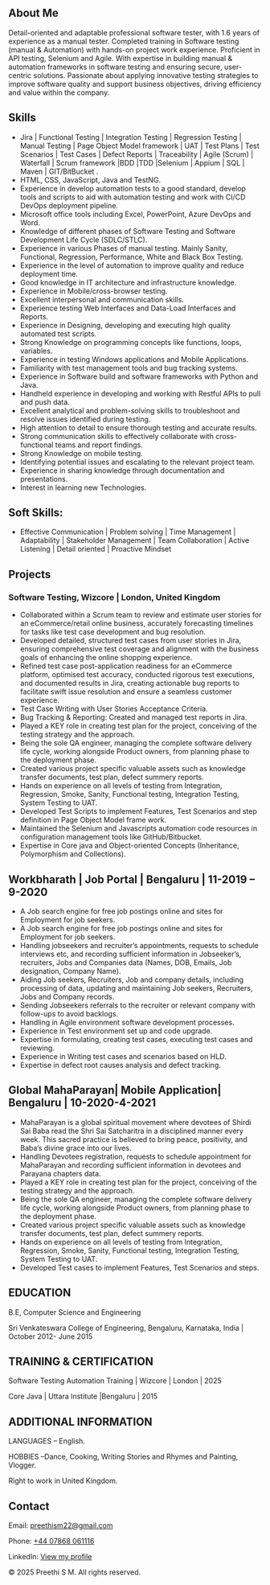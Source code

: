 
<html lang="en">
  <body>
  <section>
    <h2>About Me</h2>
    <p>Detail-oriented and adaptable professional software tester, with 1.6 years of experience as a manual tester. Completed training in Software testing (manual & Automation) with hands-on project work experience. Proficient in API testing, Selenium and Agile. With expertise in building manual & automation frameworks in software testing and ensuring secure, user-centric solutions. Passionate about applying innovative testing strategies to improve software quality and support business objectives, driving efficiency and value within the company.</p>
  </section>

  <section>
    <h2>Skills</h2>
    <ul>
      <li>Jira | Functional Testing | Integration Testing | Regression Testing | Manual Testing | Page Object Model framework | UAT | Test Plans | Test Scenarios | Test Cases | Defect Reports | Traceability | Agile (Scrum) | Waterfall | Scrum framework |BDD |TDD |Selenium | Appium | SQL | Maven | GIT/BitBucket .</li>
 <li>	HTML, CSS, JavaScript, Java and TestNG.</li>
 <li>	Experience in develop automation tests to a good standard, develop tools and scripts to aid with automation testing and work with CI/CD DevOps deployment pipeline.</li>
 <li>	Microsoft office tools including Excel, PowerPoint, Azure DevOps and Word.</li>
 <li>	Knowledge of different phases of Software Testing and Software Development Life Cycle (SDLC/STLC).</li>
 <li>	Experience in various Phases of manual testing. Mainly Sanity, Functional, Regression, Performance, White and Black Box Testing.</li>
 <li>	Experience in the level of automation to improve quality and reduce deployment time.</li>
 <li>	Good knowledge in IT architecture and infrastructure knowledge.</li>
 <li>	Experience in Mobile/cross-browser testing.</li>
 <li>	Excellent interpersonal and communication skills.</li>
 <li>	Experience testing Web Interfaces and Data-Load Interfaces and Reports.</li>
 <li>	Experience in Designing, developing and executing high quality automated test scripts.</li>
 <li>	Strong Knowledge on programming concepts like functions, loops, variables.</li>
 <li>	Experience in testing Windows applications and Mobile Applications.</li>
 <li>	Familiarity with test management tools and bug tracking systems.</li>
 <li>	Experience in Software build and software frameworks with Python and Java.</li>
 <li>	Handheld experience in developing and working with Restful APIs to pull and push data.</li>
 <li>	Excellent analytical and problem-solving skills to troubleshoot and resolve issues identified during testing.</li>
 <li>	High attention to detail to ensure thorough testing and accurate results.</li>
 <li>	Strong communication skills to effectively collaborate with cross-functional teams and report findings.</li>
 <li>	Strong Knowledge on mobile testing.</li>
 <li>	Identifying potential issues and escalating to the relevant project team.</li>
 <li>	Experience in sharing knowledge through documentation and presentations.</li>
 <li>	Interest in learning new Technologies.</li>
    </ul>
  </section>

<section>
    <h2>Soft Skills:</h2>
    <ul>
      <li>Effective Communication | Problem solving | Time Management | Adaptability | Stakeholder Management | Team Collaboration | Active Listening | Detail oriented | Proactive Mindset</li>
    </ul>
  </section>

  <section>
    <h2>Projects</h2>
    <h3>Software Testing, Wizcore | London, United Kingdom</h3>                                                                                                  
    <ul>
      <li>Collaborated within a Scrum team to review and estimate user stories for an eCommerce/retail online business, accurately forecasting timelines for tasks like test case development and bug resolution.</li>
 <li>	Developed detailed, structured test cases from user stories in Jira, ensuring comprehensive test coverage and alignment with the business goals of enhancing the online shopping experience.</li>
 <li>	Refined test case post-application readiness for an eCommerce platform, optimised test accuracy, conducted rigorous test executions, and documented results in Jira, creating actionable bug reports to facilitate swift issue resolution and ensure a seamless customer experience.</li>
 <li>	Test Case Writing with User Stories Acceptance Criteria.</li>
 <li>	Bug Tracking & Reporting: Created and managed test reports in Jira.</li>
 <li>	Played a KEY role in creating test plan for the project, conceiving of the testing strategy and the approach.</li>
 <li>	Being the sole QA engineer, managing the complete software delivery life cycle, working alongside Product owners, from planning phase to the deployment phase.</li>
 <li> Created various project specific valuable assets such as knowledge transfer documents, test plan, defect summery reports.</li>
 <li> Hands on experience on all levels of testing from Integration, Regression, Smoke, Sanity, Functional testing, Integration Testing, System Testing to UAT.</li>
 <li> Developed Test Scripts to implement Features, Test Scenarios and step definition in Page Object Model frame work.</li>
 <li> Maintained the Selenium and Javascripts automation code resources in configuration management tools like GitHub/Bitbucket.</li>
 <li> Expertise in Core java and Object-oriented Concepts (Inheritance, Polymorphism and Collections).</li>
    </ul>
  </section>

  <section>
    <h2>Workbharath | Job Portal | Bengaluru | 11-2019 – 9-2020</h2>
    <ul>
      <li>A Job search engine for free job postings online and sites for Employment for job seekers.</li>
<li>A Job search engine for free job postings online and sites for Employment for job seekers.</li>
<li>Handling jobseekers and recruiter’s appointments, requests to schedule interviews etc, and recording sufficient information in Jobseeker’s, recruiters, Jobs and Companies data (Names, DOB, Emails, Job designation, Company Name).</li>
<li>Aiding Job seekers, Recruiters, Job and company details, including processing of data, updating and maintaining Job seekers, Recruiters, Jobs and Company records.</li>
<li>Sending Jobseekers referrals to the recruiter or relevant company with follow-ups to avoid backlogs.</li>
<li>Handling in Agile environment software development processes. </li>
<li>Experience in Test environment set up and code upgrade. </li>
<li>Expertise in formulating, creating test cases, executing test cases and reviewing. </li>
<li>Experience in Writing test cases and scenarios based on HLD.</li>
<li>Expertise in defect root causes analysis and defect tracking.</li>
</ul>
  </section>
  

 <section>
    <h2>Global MahaParayan| Mobile Application| Bengaluru | 10-2020-4-2021</h2>
    <ul>
      <li>MahaParayan is a global spiritual movement where devotees of Shirdi Sai Baba read the Shri Sai Satcharitra in a disciplined manner every week. This sacred practice is believed to bring peace, positivity, and Baba’s divine grace into our lives.</li>
<li>	Handling Devotees registration, requests to schedule appointment for MahaParayan and recording sufficient information in devotees and Parayana chapters data.</li>
<li>	Played a KEY role in creating test plan for the project, conceiving of the testing strategy and the approach.</li>
<li>	Being the sole QA engineer, managing the complete software delivery life cycle, working alongside Product owners, from planning phase to the deployment phase.</li>
<li>	Created various project specific valuable assets such as knowledge transfer documents, test plan, defect summery reports.</li>
<li>	Hands on experience on all levels of testing from Integration, Regression, Smoke, Sanity, Functional testing, Integration Testing, System Testing to UAT.</li>
<li>	Developed Test cases to implement Features, Test Scenarios and steps.</li>
 </ul>
  </section>

  <section>
    <h2>EDUCATION</h2>
    <p>B.E, Computer Science and Engineering </p>
    <p>Sri Venkateswara College of Engineering, Bengaluru, Karnataka, India | October 2012- June 2015</p>
  </section>

   <section>
    <h2>TRAINING & CERTIFICATION </h2>
    <p>Software Testing Automation Training | Wizcore | London | 2025 </p>
    <p>Core Java | Uttara Institute |Bengaluru | 2015</p>
  </section>

 <section>
    <h2>ADDITIONAL INFORMATION</h2>
    <p>LANGUAGES – English.</p>
    <p>HOBBIES –Dance, Cooking, Writing Stories and Rhymes and Painting, Vlogger.</p>
   <p>Right to work in United Kingdom.</p>
  </section>

  <section>
    <h2>Contact</h2>
    <p>Email: <a href="mailto:preethism22@gmail.com">preethism22@gmail.com</a></p>
    <p>Phone: <a href="tel:+447868061116">+44 07868 061116</a></p>
    <p>LinkedIn: <a href="https://www.linkedin.com/in/preethi-sakaleshpura-manjunatha-7bb494288" target="_blank">View my profile</a></p>
  </section>

  <footer>
    <p>© 2025 Preethi S M. All rights reserved.</p>
  </footer>
</body>
</html>

